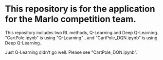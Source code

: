 # This repository is for the application for the Marlo competition team.

This repository includes two RL methods, Q-Learning and Deep Q-Learning. "CartPole.ipynb" is using "Q-Learning" , and "CartPole_DQN.ipynb" is using Deep Q-Learning.

Just Q-Learning didn't go well. Please see "CartPole_DQN.ipynb".